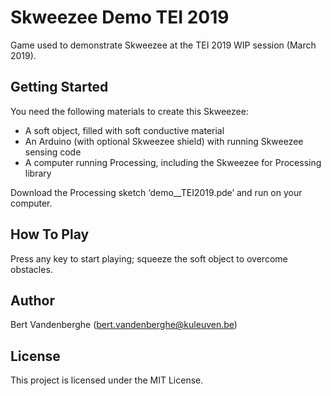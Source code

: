 # Skweezee Demo TEI 2019

Game used to demonstrate Skweezee at the TEI 2019 WIP session (March 2019).

## Getting Started

You need the following materials to create this Skweezee:

* A soft object, filled with soft conductive material
* An Arduino (with optional Skweezee shield) with running Skweezee sensing code
* A computer running Processing, including the Skweezee for Processing library

Download the Processing sketch ‘demo__TEI2019.pde’ and run on your computer.

## How To Play

Press any key to start playing; squeeze the soft object to overcome obstacles.

## Author

Bert Vandenberghe (bert.vandenberghe@kuleuven.be)

## License

This project is licensed under the MIT License.
